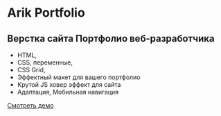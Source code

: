 # Arik Portfolio

## Верстка сайта Портфолио веб-разработчика

- HTML,
- CSS, переменные,
- CSS Grid,
- Эффектный макет для вашего портфолио
- Крутой JS ховер эффект для сайта
- Адаптация, Мобильная навигация

[Смотреть демо](https://kovalchuk-alexandr.github.io/Arik-portfolio/)
